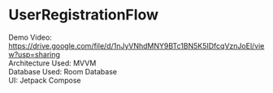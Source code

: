 # UserRegistrationFlow

Demo Video: https://drive.google.com/file/d/1nJyVNhdMNY9BTc1BN5K5IDfcqVznJoEl/view?usp=sharing
<br>Architecture Used: MVVM
<br>Database Used: Room Database
<br>UI: Jetpack Compose

